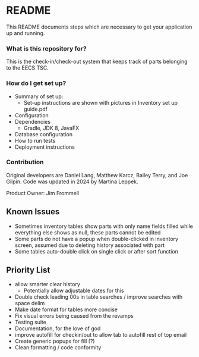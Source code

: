 # README #

This README documents steps which are necessary to get your application up and running.

### What is this repository for? ###

This is the check-in/check-out system that keeps track of parts belonging to the EECS TSC.

### How do I get set up? ###

* Summary of set up:
  * Set-up instructions are shown with pictures in Inventory set up guide.pdf
* Configuration
* Dependencies
  * Gradle, JDK 8, JavaFX 
* Database configuration
* How to run tests
* Deployment instructions

### Contribution ###

Original developers are Daniel Lang, Matthew Karcz, Bailey Terry, and Joe Gilpin. Code was updated in 2024 by Martina Leppek.

Product Owner: Jim Frommell

## Known Issues ##
* Sometimes inventory tables show parts with only name fields filled while everything else shows as null, these parts cannot be edited
* Some parts do not have a popup when double-clicked in inventory screen, assumed due to deleting history associated with part
* Some tables auto-double click on single click or after sort function

## Priority List ##
* allow smarter clear history
  * Potentially allow adjustable dates for this
* Double check leading 00s in table searches / improve searches with space delim
* Make date format for tables more concise
* Fix visual errors being caused from the revamps
* Testing suite
* Documentation, for the love of god
* improve autofill for checkin/out to allow tab to autofill rest of top email
* Create generic popups for fill (?)
* Clean formatting / code conformity
